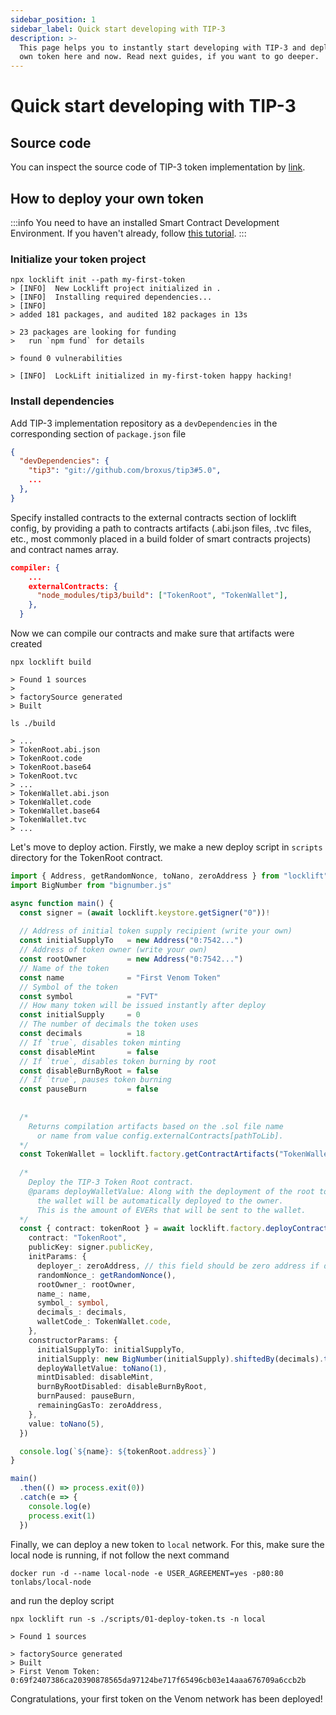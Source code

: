```yaml
---
sidebar_position: 1
sidebar_label: Quick start developing with TIP-3
description: >-
  This page helps you to instantly start developing with TIP-3 and deploy your
  own token here and now. Read next guides, if you want to go deeper.
---
```


# Quick start developing with TIP-3

## Source code

You can inspect the source code of TIP-3 token implementation by [link](https://github.com/broxus/tip3).

## How to deploy your own token

:::info
You need to have an installed Smart Contract Development Environment. If you haven't already, follow [this tutorial](../setting-up-the-venom-smart-contract-development-environment).
:::

### Initialize your token project

```shell
npx locklift init --path my-first-token
> [INFO]  New Locklift project initialized in .
> [INFO]  Installing required dependencies...
> [INFO]  
> added 181 packages, and audited 182 packages in 13s

> 23 packages are looking for funding
>   run `npm fund` for details

> found 0 vulnerabilities

> [INFO]  LockLift initialized in my-first-token happy hacking!
```

### Install dependencies

Add TIP-3 implementation repository as a `devDependencies` in the corresponding section of `package.json` file

```json title="package.json" lineNumbers="true"
{
  "devDependencies": {
    "tip3": "git://github.com/broxus/tip3#5.0",
    ...
  },
}
```

Specify installed contracts to the external contracts section of locklift config, by providing a path to contracts artifacts (.abi.json files, .tvc files, etc., most commonly placed in a build folder of smart contracts projects) and contract names array.

```json title="locklift.config.ts" lineNumbers="true"
compiler: {
    ...
    externalContracts: {
      "node_modules/tip3/build": ["TokenRoot", "TokenWallet"],
    },
  }
```

Now we can compile our contracts and make sure that artifacts were created

```shell
npx locklift build

> Found 1 sources
>
> factorySource generated
> Built

ls ./build

> ...
> TokenRoot.abi.json
> TokenRoot.code
> TokenRoot.base64
> TokenRoot.tvc
> ...
> TokenWallet.abi.json
> TokenWallet.code
> TokenWallet.base64
> TokenWallet.tvc
> ...
```

Let's move to deploy action. Firstly, we make a new deploy script in `scripts` directory for the TokenRoot contract.&#x20;

```typescript title="01-deploy-token-root.ts" lineNumbers="true"
import { Address, getRandomNonce, toNano, zeroAddress } from "locklift"
import BigNumber from "bignumber.js"

async function main() {
  const signer = (await locklift.keystore.getSigner("0"))!
  
  // Address of initial token supply recipient (write your own)
  const initialSupplyTo   = new Address("0:7542...")
  // Address of token owner (write your own)
  const rootOwner         = new Address("0:7542...")
  // Name of the token     
  const name              = "First Venom Token"
  // Symbol of the token
  const symbol            = "FVT"
  // How many token will be issued instantly after deploy                
  const initialSupply     = 0
  // The number of decimals the token uses        
  const decimals          = 18
  // If `true`, disables token minting
  const disableMint       = false
  // If `true`, disables token burning by root                
  const disableBurnByRoot = false
  // If `true`, pauses token burning                
  const pauseBurn         = false
                  
  
  /* 
    Returns compilation artifacts based on the .sol file name
      or name from value config.externalContracts[pathToLib].
  */
  const TokenWallet = locklift.factory.getContractArtifacts("TokenWallet")
  
  /* 
    Deploy the TIP-3 Token Root contract.
    @params deployWalletValue: Along with the deployment of the root token,
      the wallet will be automatically deployed to the owner. 
      This is the amount of EVERs that will be sent to the wallet.
  */
  const { contract: tokenRoot } = await locklift.factory.deployContract({
    contract: "TokenRoot",
    publicKey: signer.publicKey,
    initParams: {
      deployer_: zeroAddress, // this field should be zero address if deploying with public key (see source code)
      randomNonce_: getRandomNonce(),
      rootOwner_: rootOwner,
      name_: name,
      symbol_: symbol,
      decimals_: decimals,
      walletCode_: TokenWallet.code,
    },
    constructorParams: {
      initialSupplyTo: initialSupplyTo,
      initialSupply: new BigNumber(initialSupply).shiftedBy(decimals).toFixed(),
      deployWalletValue: toNano(1),
      mintDisabled: disableMint,
      burnByRootDisabled: disableBurnByRoot,
      burnPaused: pauseBurn,
      remainingGasTo: zeroAddress,
    },
    value: toNano(5),
  })

  console.log(`${name}: ${tokenRoot.address}`)
}

main()
  .then(() => process.exit(0))
  .catch(e => {
    console.log(e)
    process.exit(1)
  })

```

Finally, we can deploy a new token to `local` network. For this, make sure the local node is running, if not follow the next command

```shell
docker run -d --name local-node -e USER_AGREEMENT=yes -p80:80 tonlabs/local-node
```

and run the deploy script

```shell
npx locklift run -s ./scripts/01-deploy-token.ts -n local

> Found 1 sources

> factorySource generated
> Built
> First Venom Token: 0:69f2407386ca20390878565da97124be717f65496cb03e14aaa676709a6ccb2b
```

Congratulations, your first token on the Venom network has been deployed!
